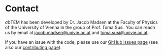 # Contact

*ab*TEM has been developed by Dr. Jacob Madsen at the Faculty of Physics of the University of Vienna in the group of 
Prof. Toma Susi. You can reach us by email at [jacob.madsen@univie.ac.at](mailto:jacob.madsen@univie.ac.at) and 
[toma.susi@univie.ac.at](mailto:toma.susi@univie.ac.at).

If you have an issue with the code, please use our [GitHub issues page](https://github.com/abTEM/abTEM/issues) (see also
our [contributing page](contribute.md)).